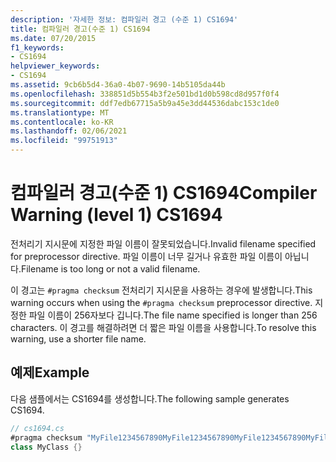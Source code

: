 ```yaml
---
description: '자세한 정보: 컴파일러 경고 (수준 1) CS1694'
title: 컴파일러 경고(수준 1) CS1694
ms.date: 07/20/2015
f1_keywords:
- CS1694
helpviewer_keywords:
- CS1694
ms.assetid: 9cb6b5d4-36a0-4b07-9690-14b5105da44b
ms.openlocfilehash: 338851d5b554b3f2e501bd1d0b598cd8d957f0f4
ms.sourcegitcommit: ddf7edb67715a5b9a45e3dd44536dabc153c1de0
ms.translationtype: MT
ms.contentlocale: ko-KR
ms.lasthandoff: 02/06/2021
ms.locfileid: "99751913"
---
```

# <a name="compiler-warning-level-1-cs1694"></a><span data-ttu-id="a8335-103">컴파일러 경고(수준 1) CS1694</span><span class="sxs-lookup"><span data-stu-id="a8335-103">Compiler Warning (level 1) CS1694</span></span>

<span data-ttu-id="a8335-104">전처리기 지시문에 지정한 파일 이름이 잘못되었습니다.</span><span class="sxs-lookup"><span data-stu-id="a8335-104">Invalid filename specified for preprocessor directive.</span></span> <span data-ttu-id="a8335-105">파일 이름이 너무 길거나 유효한 파일 이름이 아닙니다.</span><span class="sxs-lookup"><span data-stu-id="a8335-105">Filename is too long or not a valid filename.</span></span>  
  
 <span data-ttu-id="a8335-106">이 경고는 `#pragma checksum` 전처리기 지시문을 사용하는 경우에 발생합니다.</span><span class="sxs-lookup"><span data-stu-id="a8335-106">This warning occurs when using the `#pragma checksum` preprocessor directive.</span></span> <span data-ttu-id="a8335-107">지정한 파일 이름이 256자보다 깁니다.</span><span class="sxs-lookup"><span data-stu-id="a8335-107">The file name specified is longer than 256 characters.</span></span> <span data-ttu-id="a8335-108">이 경고를 해결하려면 더 짧은 파일 이름을 사용합니다.</span><span class="sxs-lookup"><span data-stu-id="a8335-108">To resolve this warning, use a shorter file name.</span></span>  
  
## <a name="example"></a><span data-ttu-id="a8335-109">예제</span><span class="sxs-lookup"><span data-stu-id="a8335-109">Example</span></span>  

 <span data-ttu-id="a8335-110">다음 샘플에서는 CS1694를 생성합니다.</span><span class="sxs-lookup"><span data-stu-id="a8335-110">The following sample generates CS1694.</span></span>  
  
```csharp  
// cs1694.cs  
#pragma checksum "MyFile1234567890MyFile1234567890MyFile1234567890MyFile1234567890MyFile1234567890MyFile1234567890MyFile1234567890MyFile1234567890MyFile1234567890MyFile1234567890MyFile1234567890MyFile1234567890MyFile1234567890MyFile1234567890MyFile1234567890MyFile1234567890.txt" {00 01 02 03 04 05 06 07 08 09 0A 0B 0C 0D 0E 0F}   // CS1694  
class MyClass {}  
```
